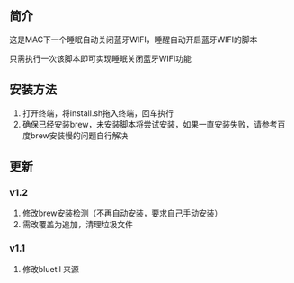 ## 简介

这是MAC下一个睡眠自动关闭蓝牙WIFI，睡醒自动开启蓝牙WIFI的脚本

只需执行一次该脚本即可实现睡眠关闭蓝牙WIFI功能

## 安装方法

1. 打开终端，将install.sh拖入终端，回车执行
2. 确保已经安装brew，未安装脚本将尝试安装，如果一直安装失败，请参考百度brew安装慢的问题自行解决

## 更新

### v1.2
1. 修改brew安装检测（不再自动安装，要求自己手动安装）
2. 需改覆盖为追加，清理垃圾文件

### v1.1 
1. 修改bluetil 来源